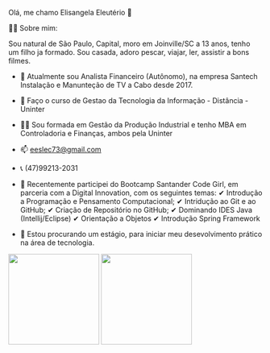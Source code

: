 Olá, me chamo Elisangela Eleutério 👋

🤷‍♂️ Sobre mim:

Sou natural de São Paulo, Capital, moro em Joinville/SC a 13 anos, tenho um filho ja formado.
Sou casada, adoro pescar, viajar, ler, assistir a bons filmes.

- 🔭 Atualmente sou Analista Financeiro (Autônomo), na empresa Santech Instalação e Manunteção de TV a Cabo desde 2017.
- 🌱 Faço o curso de Gestao da Tecnologia da Informação - Distância - Uninter
- 👩‍🎓 Sou formada em Gestão da Produção Industrial e tenho MBA em Controladoria e Finanças, ambos pela Uninter
- 📫 eeslec73@gmail.com
- 📞 (47)99213-2031

- 👯 Recentemente participei do Bootcamp Santander Code Girl, em parceria com a Digital Innovation, com os seguintes temas:
✔ Introdução a Programação e Pensamento Computacional;
✔ Intridução ao Git e ao GitHub;
✔ Criação de Repositório no GitHub;
✔ Dominando IDES Java (Intellij/Eclipse)
✔ Orientação a Objetos
✔ Introdução Spring Framework



- 🤔 Estou procurando um estágio, para iniciar meu desevolvimento prático na área de tecnologia.

<div>
<img height="180cm" src="https://github-readme-stats.vercel.app/api?username=elisangelaeleuterio&show_icons-true&theme=dracula&include-all-commits=true&count_private=true"/>
<img height="180cm" src="https://github-readme-stats.vercel.app/api/top-langs/?username=elisangelaeleuterio&layout_-compact&langs_count-16&theme-dracula"/>
  </div>
